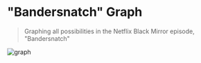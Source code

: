 # "Bandersnatch" Graph

> Graphing all possibilities in the Netflix Black Mirror episode, "Bandersnatch"

![graph](output.png)
